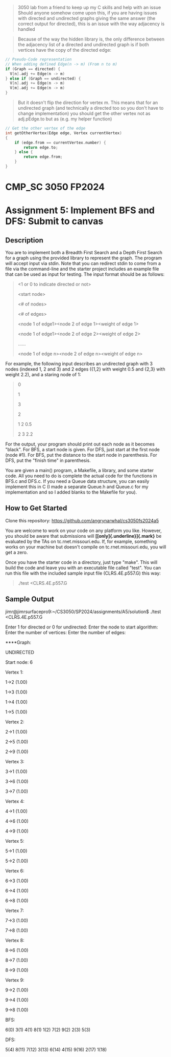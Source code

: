 > 3050 lab from a friend to keep up my C skills and help with an issue \
> Should anyone somehow come upon this, if you are having issues with directed and undirected graphs giving the same answer (the correct output for directed), this is an issue with the way adjacency is handled


> Because of the way the hidden library is, the only difference between the adjacency list of a directed and undirected graph is if both vertices have the copy of the directed edge:

```c
// Pseudo-Code representation
// When adding defined Edge(n -> m) (From n to m)
if (Graph == directed) {
  V[n].adj += Edge(n -> m)
} else if (Graph == undirected) {
  V[n].adj += Edge(n -> m)
  V[m].adj += Edge(n -> m)
}
```

> But it doesn't flip the direction for vertex m. This means that for an undirected graph (and technically a directed too so you don't have to change implementation) you should get the other vertex not as adj.pEdge.to but as (e.g. my helper function)
```c
// Get the other vertex of the edge
int getOtherVertex(Edge edge, Vertex currentVertex)
{
    if (edge.from == currentVertex.number) {
        return edge.to;
    } else {
        return edge.from;
    }
}
```

# CMP_SC 3050 FP2024

# Assignment 5: Implement BFS and DFS: Submit to canvas

## Description

You are to implement both a Breadth First Search and a Depth First
Search for a graph using the provided library to represent the graph.
The program will accept input via stdin. Note that you can redirect
stdin to come from a file via the command-line and the starter project
includes an example file that can be used as input for testing. The
input format should be as follows:

> \<1 or 0 to indicate directed or not\>
>
> \<start node\>
>
> \<# of nodes\>
>
> \<# of edges\>
>
> \<node 1 of edge1\>\<node 2 of edge 1\>\<weight of edge 1\>
>
> \<node 1 of edge1\>\<node 2 of edge 2\>\<weight of edge 2\>
>
> \...\...
>
> \<node 1 of edge n\>\<node 2 of edge n\>\<weight of edge n\>

For example, the following input describes an undirected graph with 3
nodes (indexed 1, 2 and 3) and 2 edges ({1,2} with weight 0.5 and {2,3}
with weight 2.2), and a staring node of 1:

> 0
>
> 1
>
> 3
>
> 2
>
> 1 2 0.5
>
> 2 3 2.2

For the output, your program should print out each node as it becomes
"black". For BFS, a start node is given. For DFS, just start at the
first node (node #1). For BFS, put the distance to the start node in
parenthesis. For DFS, put the "finish time" in parenthesis.

You are given a main() program, a Makefile, a library, and some starter
code. All you need to do is complete the actual code for the functions
in BFS.c and DFS.c. If you need a Queue data structure, you can easily
implement this in C (I made a separate Queue.h and Queue.c for my
implementation and so I added blanks to the Makefile for you).

## How to Get Started

Clone this repository: https://github.com/angrynarwhal/cs3050fs2024a5 

You are welcome to work on your code on any platform you like. However,
you should be aware that submissions will
**[[only]{.underline}]{.mark}** be evaluated by the TAs on
tc.rnet.missouri.edu. If, for example, something works on your machine
but doesn't compile on tc.rnet.missouri.edu, you will get a zero.

Once you have the starter code in a directory, just type "make". This
will build the code and leave you with an executable file called "test".
You can run this file with the included sample input file
(CLRS.4E.p557.G) this way:

> ./test \<CLRS.4E.p557.G

## Sample Output

jimr@jimrsurfacepro9:\~/CS3050/SP2024/assignments/A5/solution\$ ./test
\<CLRS.4E.p557.G

Enter 1 for directed or 0 for undirected: Enter the node to start
algorithm: Enter the number of vertices: Enter the number of edges:

\*\*\*\*Graph:

UNDIRECTED

Start node: 6

Vertex 1:

1-\>2 (1.00)

1-\>3 (1.00)

1-\>4 (1.00)

1-\>5 (1.00)

Vertex 2:

2-\>1 (1.00)

2-\>5 (1.00)

2-\>9 (1.00)

Vertex 3:

3-\>1 (1.00)

3-\>6 (1.00)

3-\>7 (1.00)

Vertex 4:

4-\>1 (1.00)

4-\>6 (1.00)

4-\>9 (1.00)

Vertex 5:

5-\>1 (1.00)

5-\>2 (1.00)

Vertex 6:

6-\>3 (1.00)

6-\>4 (1.00)

6-\>8 (1.00)

Vertex 7:

7-\>3 (1.00)

7-\>8 (1.00)

Vertex 8:

8-\>6 (1.00)

8-\>7 (1.00)

8-\>9 (1.00)

Vertex 9:

9-\>2 (1.00)

9-\>4 (1.00)

9-\>8 (1.00)

BFS:

6(0) 3(1) 4(1) 8(1) 1(2) 7(2) 9(2) 2(3) 5(3)

DFS:

5(4) 8(11) 7(12) 3(13) 6(14) 4(15) 9(16) 2(17) 1(18)

